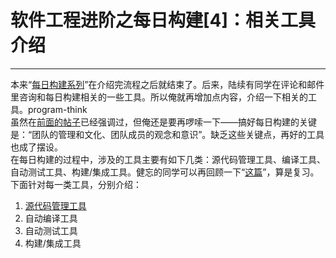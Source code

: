 # 软件工程进阶之每日构建[4]：相关工具介绍 

-----

 本来“[每日构建系列](https://program-think.blogspot.com/2009/02/daily-build-0-overview.html)”在介绍完流程之后就结束了。后来，陆续有同学在评论和邮件里咨询和每日构建相关的一些工具。所以俺就再增加点内容，介绍一下相关的工具。program-think  
 虽然在[前面的帖子](https://program-think.blogspot.com/2009/02/daily-build-2-prepare.html)已经强调过，但俺还是要再啰嗦一下——搞好每日构建的关键是：“团队的管理和文化、团队成员的观念和意识”。缺乏这些关键点，再好的工具也成了摆设。  
 在每日构建的过程中，涉及的工具主要有如下几类：源代码管理工具、编译工具、自动测试工具、构建/集成工具。健忘的同学可以再回顾一下“[这篇](https://program-think.blogspot.com/2009/02/daily-build-3-proces.html)”，算是复习。  
 下面针对每一类工具，分别介绍：  
   
 1. [源代码管理工具](https://program-think.blogspot.com/2009/06/opensource-review-revision-control.html)  
 2. 自动编译工具  
 3. 自动测试工具  
 4. 构建/集成工具 